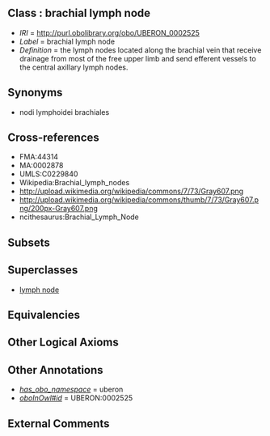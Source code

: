 
## Class : brachial lymph node

 * *IRI* = http://purl.obolibrary.org/obo/UBERON_0002525
 * *Label* = brachial lymph node
 * *Definition* = the lymph nodes located along the brachial vein that receive drainage from most of the free upper limb and send efferent vessels to the central axillary lymph nodes.

## Synonyms

 * nodi lymphoidei brachiales

## Cross-references

 * FMA:44314
 * MA:0002878
 * UMLS:C0229840
 * Wikipedia:Brachial_lymph_nodes
 * http://upload.wikimedia.org/wikipedia/commons/7/73/Gray607.png
 * http://upload.wikimedia.org/wikipedia/commons/thumb/7/73/Gray607.png/200px-Gray607.png
 * ncithesaurus:Brachial_Lymph_Node

## Subsets


## Superclasses

 * [lymph node](../../UBERON/29/UBERON_0000029.md)

## Equivalencies


## Other Logical Axioms


## Other Annotations

 * *[has_obo_namespace](../../ce/oboInOwl#hasOBONamespace.md)* = uberon
 * *[oboInOwl#id](../../id/oboInOwl#id.md)* = UBERON:0002525

## External Comments

